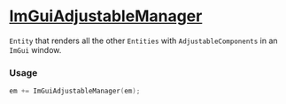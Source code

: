 # [ImGuiAdjustableManager](ImGuiAdjustableManager.hpp)

`Entity` that renders all the other `Entities` with `AdjustableComponents` in an `ImGui` window.

### Usage

```cpp
em += ImGuiAdjustableManager(em);
```
